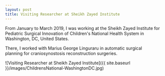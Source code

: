 ```yaml
---
layout: post
title: Visiting Researcher at Sheikh Zayed Institute
---
```


From January to March 2019, I was working at the Sheikh Zayed Institute for Pediatric Surgical Innovation of Children's National Health System in Washington, DC, United States. 

There, I worked with Marius George Linguraru in automatic surgical planning for craniosynostosis reconstruction surgeries.

![Visiting Researcher at Sheikh Zayed Institute]({{ site.baseurl }}/images/ChildrensNational-WashingtonDC.jpg)
